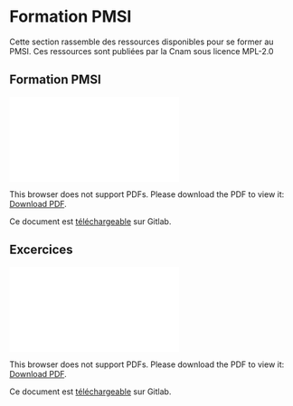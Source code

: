 # Formation PMSI

Cette section rassemble des ressources disponibles pour se former au PMSI. Ces ressources sont publiées par la Cnam sous licence MPL-2.0

## Formation PMSI

<object data="../../files/Cnam/2020-04-30_CNAM_Formation-PMSI_MLP-2.0.pdf" type="application/pdf" width="750px" height="750px">
    <embed src="../../files/Cnam/2020-04-30_CNAM_Formation-PMSI_MLP-2.0.pdf" type="application/pdf">
        <p>This browser does not support PDFs. Please download the PDF to view it: <a href="../../files/Cnam/2020-04-30_CNAM_Formation-PMSI_MLP-2.0.pdf">Download PDF</a>.</p>
    </embed>
</object>

Ce document est [téléchargeable](../files/Cnam/2020-04-30_CNAM_Formation-PMSI_MLP-2.0.pdf) sur Gitlab.

## Excercices

<object data="../../files/Cnam/2020-04-30_CNAM_Enoncés-EXERCICES-TOUS-PMSI-fev-2019_MLP-2.0.pdf" type="application/pdf" width="750px" height="750px">
    <embed src="../../files/Cnam/2020-04-30_CNAM_Enoncés-EXERCICES-TOUS-PMSI-fev-2019_MLP-2.0.pdf" type="application/pdf">
        <p>This browser does not support PDFs. Please download the PDF to view it: <a href="../../files/Cnam/2020-04-30_CNAM_Enoncés-EXERCICES-TOUS-PMSI-fev-2019_MLP-2.0.pdf">Download PDF</a>.</p>
    </embed>
</object>

Ce document est [téléchargeable](../../files/Cnam/2020-04-30_CNAM_Enoncés-EXERCICES-TOUS-PMSI-fev-2019_MLP-2.0.pdf) sur Gitlab.